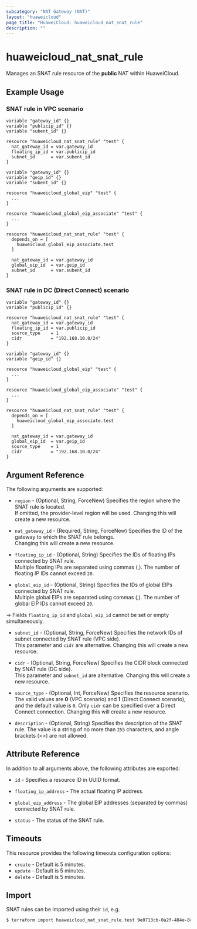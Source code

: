 ```yaml
---
subcategory: "NAT Gateway (NAT)"
layout: "huaweicloud"
page_title: "HuaweiCloud: huaweicloud_nat_snat_rule"
description: ""
---
```


# huaweicloud_nat_snat_rule

Manages an SNAT rule resource of the **public** NAT within HuaweiCloud.

## Example Usage

### SNAT rule in VPC scenario

```hcl
variable "gateway_id" {}
variable "publicip_id" {}
variable "subent_id" {}

resource "huaweicloud_nat_snat_rule" "test" {
  nat_gateway_id = var.gateway_id
  floating_ip_id = var.publicip_id
  subnet_id      = var.subent_id
}
```

```hcl
variable "gateway_id" {}
variable "geip_id" {}
variable "subent_id" {}

resource "huaweicloud_global_eip" "test" {
  ...
}

resource "huaweicloud_global_eip_associate" "test" {
  ...
}

resource "huaweicloud_nat_snat_rule" "test" {
  depends_on = [
    huaweicloud_global_eip_associate.test
  ]

  nat_gateway_id = var.gateway_id
  global_eip_id  = var.geip_id
  subnet_id      = var.subent_id
}
```

### SNAT rule in DC (Direct Connect) scenario

```hcl
variable "gateway_id" {}
variable "publicip_id" {}

resource "huaweicloud_nat_snat_rule" "test" {
  nat_gateway_id = var.gateway_id
  floating_ip_id = var.publicip_id
  source_type    = 1
  cidr           = "192.168.10.0/24"
}
```

```hcl
variable "gateway_id" {}
variable "geip_id" {}

resource "huaweicloud_global_eip" "test" {
  ...
}

resource "huaweicloud_global_eip_associate" "test" {
  ...
}

resource "huaweicloud_nat_snat_rule" "test" {
  depends_on = [
    huaweicloud_global_eip_associate.test
  ]

  nat_gateway_id = var.gateway_id
  global_eip_id  = var.geip_id
  source_type    = 1
  cidr           = "192.168.10.0/24"
}
```

## Argument Reference

The following arguments are supported:

* `region` - (Optional, String, ForceNew) Specifies the region where the SNAT rule is located.  
  If omitted, the provider-level region will be used. Changing this will create a new resource.

* `nat_gateway_id` - (Required, String, ForceNew) Specifies the ID of the gateway to which the SNAT rule belongs.  
  Changing this will create a new resource.

* `floating_ip_id` - (Optional, String) Specifies the IDs of floating IPs connected by SNAT rule.  
  Multiple floating IPs are separated using commas (,). The number of floating IP IDs cannot exceed `20`.

* `global_eip_id` - (Optional, String) Specifies the IDs of global EIPs connected by SNAT rule.  
  Multiple global EIPs are separated using commas (,). The number of global EIP IDs cannot exceed `20`.

-> Fields `floating_ip_id` and `global_eip_id` cannot be set or empty simultaneously.

* `subnet_id` - (Optional, String, ForceNew) Specifies the network IDs of subnet connected by SNAT rule (VPC side).  
  This parameter and `cidr` are alternative. Changing this will create a new resource.

* `cidr` - (Optional, String, ForceNew) Specifies the CIDR block connected by SNAT rule (DC side).  
  This parameter and `subnet_id` are alternative. Changing this will create a new resource.

* `source_type` - (Optional, Int, ForceNew) Specifies the resource scenario.  
  The valid values are **0** (VPC scenario) and **1** (Direct Connect scenario), and the default value is `0`.
  Only `cidr` can be specified over a Direct Connect connection. Changing this will create a new resource.

* `description` - (Optional, String) Specifies the description of the SNAT rule.
  The value is a string of no more than `255` characters, and angle brackets (<>) are not allowed.

## Attribute Reference

In addition to all arguments above, the following attributes are exported:

* `id` - Specifies a resource ID in UUID format.

* `floating_ip_address` - The actual floating IP address.

* `global_eip_address` - The global EIP addresses (separated by commas) connected by SNAT rule.

* `status` - The status of the SNAT rule.

## Timeouts

This resource provides the following timeouts configuration options:

* `create` - Default is 5 minutes.
* `update` - Default is 5 minutes.
* `delete` - Default is 5 minutes.

## Import

SNAT rules can be imported using their `id`, e.g.

```bash
$ terraform import huaweicloud_nat_snat_rule.test 9e0713cb-0a2f-484e-8c7d-daecbb61dbe4
```
